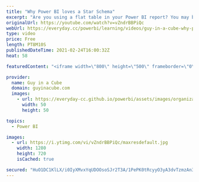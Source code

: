 ```yaml
---
title: "Why Power BI loves a Star Schema"
excerpt: "Are you using a flat table in your Power BI report? You may be missing out! Patrick explores what a STAR SCHEMA is and why you should be using it.  Guidance doc: https://docs.microsoft.com/power-bi/guidance/star-schema  DAX.tips: https://dax.tips/2021/02/15/visualise-your-power-bi-refresh/  📢 Become"
originalUrl: https://youtube.com/watch?v=vZndrBBPiQc
webUrl: https://everyday.cc/powerbi/learning/videos/guy-in-a-cube-why-power-bi-loves-a-star-schema/
type: video
price: Free
length: PT8M10S
publishedDateTime: 2021-02-24T16:00:32Z
heat: 58

featuredContent: "<iframe width=\"800\" height=\"500\" frameborder=\"0\" src=\"https://www.youtube.com/embed/vZndrBBPiQc\" allow=\"accelerometer; autoplay; encrypted-media; gyroscope; picture-in-picture\" allowfullscreen></iframe>"

provider:
  name: Guy in a Cube
  domain: guyinacube.com
  images:
    - url: https://everyday-cc.github.io/powerbi/assets/images/organizations/guyinacube.com-50x50.jpg
      width: 50
      height: 50

topics:
  - Power BI

images:
  - url: https://i.ytimg.com/vi/vZndrBBPiQc/maxresdefault.jpg
    width: 1280
    height: 720
    isCached: true

secured: "HuO1DC1KlLX/i0IyXMvxYqUDOOsoSJr2T3A/1PePK0tRcyyO3yA3dvTzmzAn3zk3+fnZAEy3grW9ZCg5wvqjThEOFQyl4Y2xAuIpAP9vKiEywSCXK6ngC/hMOl1w3hwUfhTK2Vkh9sKDNXvuy+HXOlO3TW4EolOacw2aGCT8jcxpE/TDTRlOg0CgzgaxG6xmV/2c8K0+aK4QhhwtQQmuBmNAuP6fQBU0k6SQNCmJk/ro5GsIRqOCj08B8828MOJDMjsFJ/EeiYXVk2TN7qdRUT4A9TGV0y7JJubiNiBOfdMLNTfcbghM4ZTd3hKSzKM2ENw26mRIb2VAeTOwFxuYsEs/hwDmq/hL/xlj0QibicpqhllJeWFfGTIozd9aqh8fcF1JclFWxnr7FuMs1Mj1JIXmx7k3ppEnvET8eZb1Scw=;XyONGadHKqbsn2TutlLH9Q=="
---
```


